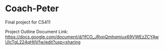 # Coach-Peter
Final project for CS411

Project Outline Document Link: https://docs.google.com/document/d/1fCO_JRvpQmhqmiux69VWEzZCYAwUIcTgL224qHtlVfw/edit?usp=sharing 
